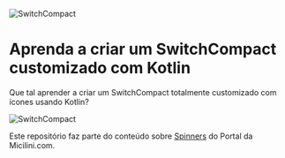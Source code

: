![SwitchCompact](https://micilini.com/assets/img/android/switch-compact-android-micilini.png)

# Aprenda a criar um SwitchCompact customizado com Kotlin

Que tal aprender a criar um SwitchCompact totalmente customizado com ícones usando Kotlin?

![SwitchCompact](https://micilini.com/assets/img/android/spinner_04.png)

Este repositório faz parte do conteúdo sobre [Spinners](https://micilini.com/conteudos/android/spinner#n1x0HoQi4m-section) do Portal da Micilini.com.
